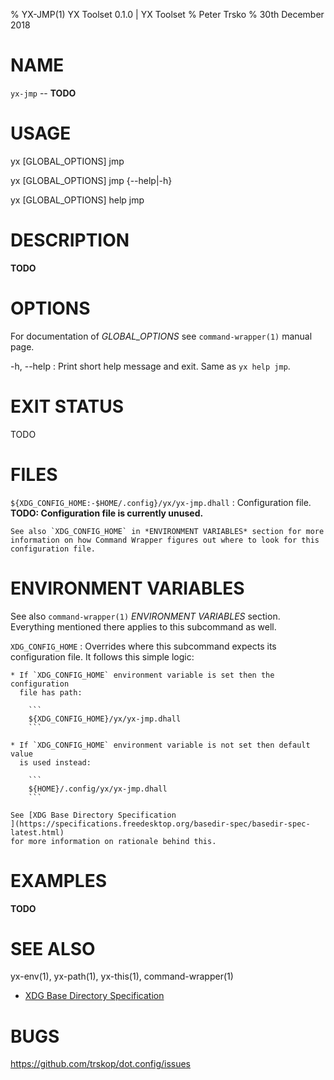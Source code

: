 % YX-JMP(1) YX Toolset 0.1.0 | YX Toolset
% Peter Trsko
% 30th December 2018


# NAME

`yx-jmp` -- **TODO**


# USAGE

yx \[GLOBAL\_OPTIONS] jmp

yx \[GLOBAL\_OPTIONS] jmp {\--help|-h}

yx \[GLOBAL\_OPTIONS] help jmp


# DESCRIPTION

**TODO**


# OPTIONS

For documentation of *GLOBAL_OPTIONS* see `command-wrapper(1)` manual page.

-h, \--help
:   Print short help message and exit.  Same as `yx help jmp`.


# EXIT STATUS

TODO


# FILES

`${XDG_CONFIG_HOME:-$HOME/.config}/yx/yx-jmp.dhall`
:   Configuration file.  **TODO: Configuration file is currently unused.**

    See also `XDG_CONFIG_HOME` in *ENVIRONMENT VARIABLES* section for more
    information on how Command Wrapper figures out where to look for this
    configuration file.


# ENVIRONMENT VARIABLES

See also `command-wrapper(1)` *ENVIRONMENT VARIABLES* section.  Everything
mentioned there applies to this subcommand as well.

`XDG_CONFIG_HOME`
:   Overrides where this subcommand expects its configuration file.  It follows
    this simple logic:

    * If `XDG_CONFIG_HOME` environment variable is set then the configuration
      file has path:

        ```
        ${XDG_CONFIG_HOME}/yx/yx-jmp.dhall
        ```

    * If `XDG_CONFIG_HOME` environment variable is not set then default value
      is used instead:

        ```
        ${HOME}/.config/yx/yx-jmp.dhall
        ```

    See [XDG Base Directory Specification
    ](https://specifications.freedesktop.org/basedir-spec/basedir-spec-latest.html)
    for more information on rationale behind this.


# EXAMPLES

**TODO**


# SEE ALSO

yx-env(1), yx-path(1), yx-this(1), command-wrapper(1)

* [XDG Base Directory Specification
  ](https://specifications.freedesktop.org/basedir-spec/basedir-spec-latest.html)


# BUGS

<https://github.com/trskop/dot.config/issues>
